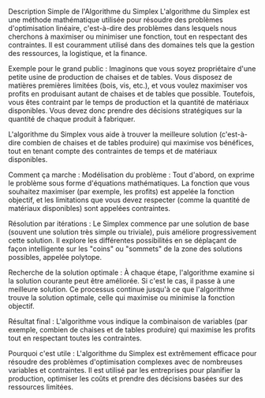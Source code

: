 Description Simple de l'Algorithme du Simplex
L'algorithme du Simplex est une méthode mathématique utilisée pour résoudre des problèmes d'optimisation linéaire, c'est-à-dire des problèmes dans lesquels nous cherchons à maximiser ou minimiser une fonction, tout en respectant des contraintes. Il est couramment utilisé dans des domaines tels que la gestion des ressources, la logistique, et la finance.

Exemple pour le grand public :
Imaginons que vous soyez propriétaire d'une petite usine de production de chaises et de tables. Vous disposez de matières premières limitées (bois, vis, etc.), et vous voulez maximiser vos profits en produisant autant de chaises et de tables que possible. Toutefois, vous êtes contraint par le temps de production et la quantité de matériaux disponibles. Vous devez donc prendre des décisions stratégiques sur la quantité de chaque produit à fabriquer.

L'algorithme du Simplex vous aide à trouver la meilleure solution (c'est-à-dire combien de chaises et de tables produire) qui maximise vos bénéfices, tout en tenant compte des contraintes de temps et de matériaux disponibles.

Comment ça marche :
Modélisation du problème : Tout d'abord, on exprime le problème sous forme d'équations mathématiques. La fonction que vous souhaitez maximiser (par exemple, les profits) est appelée la fonction objectif, et les limitations que vous devez respecter (comme la quantité de matériaux disponibles) sont appelées contraintes.

Résolution par itérations : Le Simplex commence par une solution de base (souvent une solution très simple ou triviale), puis améliore progressivement cette solution. Il explore les différentes possibilités en se déplaçant de façon intelligente sur les "coins" ou "sommets" de la zone des solutions possibles, appelée polytope.

Recherche de la solution optimale : À chaque étape, l'algorithme examine si la solution courante peut être améliorée. Si c'est le cas, il passe à une meilleure solution. Ce processus continue jusqu'à ce que l'algorithme trouve la solution optimale, celle qui maximise ou minimise la fonction objectif.

Résultat final : L'algorithme vous indique la combinaison de variables (par exemple, combien de chaises et de tables produire) qui maximise les profits tout en respectant toutes les contraintes.

Pourquoi c'est utile :
L'algorithme du Simplex est extrêmement efficace pour résoudre des problèmes d'optimisation complexes avec de nombreuses variables et contraintes. Il est utilisé par les entreprises pour planifier la production, optimiser les coûts et prendre des décisions basées sur des ressources limitées.

